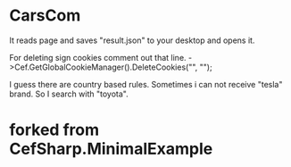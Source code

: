 # CarsCom
It reads page and saves "result.json" to your desktop and opens it.

For deleting sign cookies comment out that line.
->Cef.GetGlobalCookieManager().DeleteCookies("", "");

I guess there are country based rules. Sometimes i can not receive "tesla" brand. So I search with "toyota".

# forked from CefSharp.MinimalExample

